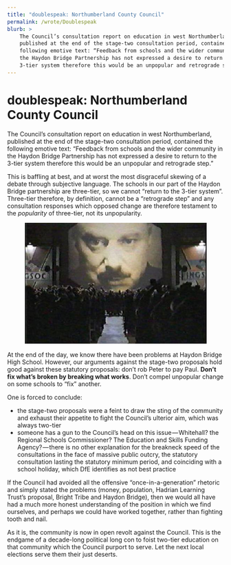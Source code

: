 ```yaml
---
title: "doublespeak: Northumberland County Council"
permalink: /wrote/Doublespeak
blurb: >
    The Council’s consultation report on education in west Northumberland, 
    published at the end of the stage-two consultation period, contained the 
    following emotive text: “Feedback from schools and the wider community in 
    the Haydon Bridge Partnership has not expressed a desire to return to the 
    3-tier system therefore this would be an unpopular and retrograde step.”
---
```

# doublespeak: Northumberland County Council

The Council’s consultation report on education in west Northumberland, 
published at the end of the stage-two consultation period, contained the 
following emotive text: “Feedback from schools and the wider community in the 
Haydon Bridge Partnership has not expressed a desire to return to the 3-tier 
system therefore this would be an unpopular and retrograde step.”

This is baffling at best, and at worst the most disgraceful skewing of a 
debate through subjective language. The schools in our part of the Haydon 
Bridge partnership are three-tier, so we cannot “return to the 3-tier system”. 
Three-tier therefore, by definition, cannot be a “retrograde step” and any 
consultation responses which opposed change are therefore testament to the 
*popularity* of three-tier, not its unpopularity.

<figure>
    <img src="/assets/pics/1984.jpeg" alt="1984" />
</figure>


At the end of the day, we know there have been problems at Haydon Bridge High 
School. However, our arguments against the stage-two proposals hold good 
against these statutory proposals: don’t rob Peter to pay Paul. **Don’t fix 
what’s broken by breaking what works**. Don’t compel unpopular change on some 
schools to “fix” another.

One is forced to conclude:

- the stage-two proposals were a feint to draw the sting of the community and 
exhaust their appetite to fight the Council’s ulterior aim, which was always 
two-tier
- someone has a gun to the Council’s head on this issue — Whitehall? the 
Regional Schools Commissioner? The Education and Skills Funding 
Agency? — there is no other explanation for the breakneck speed of the 
consultations in the face of massive public outcry, the statutory consultation 
lasting the statutory minimum period, and coinciding with a school holiday, 
which DfE identifies as not best practice

If the Council had avoided all the offensive “once-in-a-generation” rhetoric 
and simply stated the problems (money, population, Hadrian Learning Trust’s 
proposal, Bright Tribe and Haydon Bridge), then we would all have had a much 
more honest understanding of the position in which we find ourselves, and 
perhaps we could have worked together, rather than fighting tooth and nail.

As it is, the community is now in open revolt against the Council. This is the 
endgame of a decade-long political long con to foist two-tier education on 
that community which the Council purport to serve. Let the next local 
elections serve them their just deserts.
